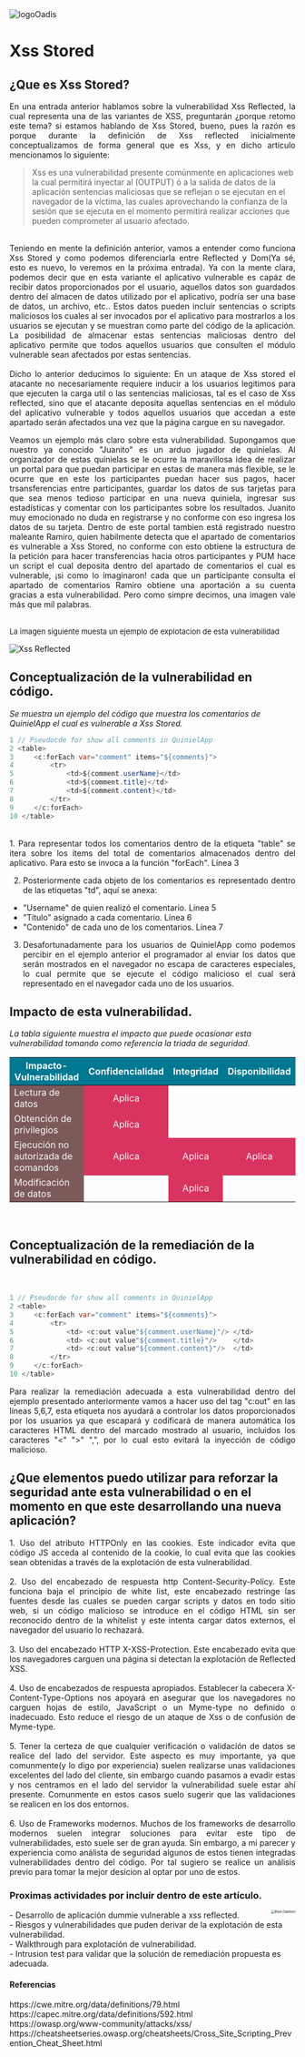 <img src="../../Recursos/Imagenes/logoOadis.png" align="center" alt="logoOadis" style="zoom:100%;" />

# Xss Stored                

## ¿Que es Xss Stored?

<div style="text-align: justify"> 
En una entrada anterior hablamos sobre la vulnerabilidad Xss Reflected, la cual representa una de las variantes de XSS, preguntarán ¿porque retomo este tema? si estamos hablando de Xss Stored, bueno, pues la razón es porque durante la definición de Xss reflected inicialmente conceptualizamos de forma general que es Xss, y en dicho articulo mencionamos lo siguiente:</div>

>Xss es una vulnerabilidad presente comúnmente en aplicaciones web la cual permitirá inyectar al (OUTPUT) ó a la salida de datos de la aplicación sentencias maliciosas que se reflejan o se ejecutan en el navegador de la víctima, las cuales aprovechando la confianza de la sesión que se ejecuta en el momento permitirá realizar acciones que pueden comprometer al usuario afectado.

<br>

<div style="text-align: justify"> 
Teniendo en mente la definición anterior, vamos a entender como funciona Xss Stored y como podemos diferenciarla entre Reflected y Dom(Ya sé, esto es nuevo, lo veremos en la próxima entrada).
Ya con la mente clara, podemos decir que en esta variante el aplicativo vulnerable es capáz de recibir datos proporcionados por el usuario, aquellos datos son guardados dentro del almacen de datos utilizado por el aplicativo, podría ser una base de datos, un archivo, etc.. Estos datos pueden incluir sentencias o scripts maliciosos los cuales al ser invocados por el aplicativo para mostrarlos a los usuarios se ejecutan y se muestran como parte del código de la aplicación. La posibilidad de almacenar estas sentencias maliciosas dentro del aplicativo permite que todos aquellos usuarios que consulten el módulo vulnerable sean afectados por estas sentencias.</div>

<br>

<div style="text-align: justify"> 
Dicho lo anterior deducimos lo siguiente:
En un ataque de Xss stored el atacante no necesariamente requiere inducir a los usuarios legitimos para que ejecuten la carga util o las sentencias maliciosas, tal es el caso de Xss reflected, sino que el atacante deposita aquellas sentencias en el módulo del aplicativo vulnerable y todos aquellos usuarios que accedan a este apartado serán afectados una vez que la página cargue en su navegador.

Veamos un ejemplo más claro sobre esta vulnerabilidad. 
Supongamos que nuestro ya conocido "Juanito" es un arduo jugador de quinielas. Al organizador de estas quinielas se le ocurre la maravillosa idea de realizar un portal para que puedan participar en estas de manera más flexible, se le ocurre que en este los participantes puedan hacer sus pagos, hacer trsansferencias entre participantes, guardar los datos de sus tarjetas para que sea menos tedioso participar en una nueva quiniela, ingresar sus estadísticas y comentar con los participantes sobre los resultados. Juanito muy emocionado no duda en registrarse y no conforme con eso ingresa los datos de su tarjeta. Dentro de este portal tambien está registrado nuestro maleante Ramiro, quien habilmente detecta que el apartado de comentarios es vulnerable a Xss Stored, no conforme con esto obtiene la estructura de la petición para hacer transferencias hacia otros participantes y PUM hace un script el cual deposita dentro del apartado de comentarios el cual es vulnerable, ¡si como lo imaginaron! cada que un participante consulta el apartado de comentarios Ramiro obtiene una aportación a su cuenta gracias a esta vulnerabilidad.
Pero como simpre decimos, una imagen vale más que mil palabras.</div>

<br>
<font size="2">La imagen siguiente muesta un ejemplo de explotacion de esta vulnerabilidad</font> 

![Xss Reflected](../../Recursos/Imagenes/xssStored.png)

## Conceptualización de la vulnerabilidad en código.

*Se muestra un ejemplo del código que muestra los comentarios de QuinielApp el cual es vulnerable a Xss Stored.*

```java
1 // Pseudocde for show all comments in QuinielApp
2 <table>
3     <c:forEach var="comment" items="${comments}">
4         <tr>
5             <td>${comment.userName}</td>
6             <td>${comment.title}</td>
7             <td>${comment.content}</td>
8         </tr>
9     </c:forEach>
10 </table>
```

<br>
<div style="text-align: justify"> 
1. Para representar todos los comentarios dentro de la etiqueta "table" se itera sobre los items del total de comentarios almacenados dentro del aplicativo. Para esto se invoca a la función "forEach". Línea 3

2. Posteriormente cada objeto de los comentarios es representado dentro de las etiquetas "td", aquí se anexa: 
- "Username" de quien realizó el comentario. Línea 5 
- "Título" asignado a cada comentario. Línea 6  
- "Contenido" de cada uno de los comentarios. Línea 7

3. Desafortunadamente para los usuarios de QuinielApp como podemos percibir en el ejemplo anterior el programador al enviar los datos que serán mostrados en el navegador no escapa de caracteres especiales, lo cual permite que se ejecute el código malicioso el cual será representado en el navegador cada uno de los usuarios.</div>


## Impacto de esta vulnerabilidad.

*La tabla siguiente muestra el impacto que puede ocasionar esta vulnerabilidad tomando como referencia la triada de seguridad.*

<table style="text-align:center; float:center;">
<thead>
<tr>
  <th bgcolor="007892" style="color:#f7f7f7;">Impacto-Vulnerabilidad</th>
  <th bgcolor="007892" style="color:#f7f7f7;">Confidencialidad</th>
  <th bgcolor="007892" style="color:#f7f7f7;">Integridad</th>
  <th bgcolor="007892" style="color:#f7f7f7;">Disponibilidad</th>
</tr>
</thead>
<tbody>
<tr>
  <td bgcolor="7d5a5a" style="color:#f7f7f7;" align="left">Lectura de datos</td>
  <td bgcolor="d8345f" style="color:#f7f7f7;">Aplica</td>
  <td></td>
  <td></td>
</tr>
<tr>
  <td bgcolor="7d5a5a" style="color:#f7f7f7;" align="left">Obtención de privilegios</td>
  <td bgcolor="d8345f" style="color:#f7f7f7;">Aplica</td>
  <td></td>
  <td></td>
</tr>
<tr>
  <td bgcolor="7d5a5a" style="color:#f7f7f7;" align="left">Ejecución no autorizada de comandos</td>
  <td bgcolor="d8345f" style="color:#f7f7f7;">Aplica</td>
  <td bgcolor="d8345f" style="color:#f7f7f7;">Aplica</td>
  <td bgcolor="d8345f" style="color:#f7f7f7;">Aplica</td>
</tr>
<tr>
  <td bgcolor="7d5a5a" style="color:#f7f7f7;" align="left">Modificación de datos</td>
  <td></td>
  <td bgcolor="d8345f" style="color:#f7f7f7;">Aplica</td>
  <td></td>
</tr>
</tbody>
</table>

<br>

## Conceptualización de la remediación de la vulnerabilidad en código.

<br>

```java
1 // Pseudocde for show all comments in QuinielApp
2 <table>
3     <c:forEach var="comment" items="${comments}">
4         <tr>
5             <td> <c:out value"${comment.userName}"/> </td>
6             <td> <c:out value"${comment.title}"/>    </td>
7             <td> <c:out value"${comment.content}"/>  </td>
8         </tr>
9     </c:forEach>
10 </table>
```
<div style="text-align: justify"> 
Para realizar la remediación adecuada a esta vulnerabilidad dentro del ejemplo presentado anteriormente vamos a hacer uso del tag "c:out" en las líneas 5,6,7, esta etiqueta nos ayudará a controlar los datos proporcionados por los usuarios ya que escapará y codificará de manera automática los caracteres HTML dentro del marcado mostrado al usuario, incluidos los caracteres "<" ">" ",", por lo cual esto evitará la inyección de código malicioso. 
</div>

## ¿Que elementos puedo utilizar para reforzar la seguridad ante esta vulnerabilidad o en el momento en que este desarrollando una nueva aplicación?

<div style="text-align: justify"> 
1. Uso del atributo HTTPOnly en las cookies.
   Este indicador evita que código JS acceda al contenido de la cookie, lo cual evita que las cookies sean obtenidas a través de la explotación de esta vulnerabilidad.
<br>
<br>
2. Uso del encabezado de respuesta http Content-Security-Policy. 
   Este funciona baja el principio de white list, este encabezado restringe las fuentes desde las cuales se pueden cargar scripts y datos en todo sitio web, si un código malicioso se introduce en el código HTML sin ser reconocido dentro de la whitelist y este intenta cargar datos externos, el navegador del usuario lo rechazará.
<br>
<br>
3. Uso del encabezado HTTP X-XSS-Protection.
   Este encabezado evita que los navegadores carguen una página si detectan la explotación de Reflected XSS.
<br>
<br>
4. Uso de encabezados de respuesta apropiados. 
   Establecer la cabecera X-Content-Type-Options nos apoyará en asegurar que los navegadores  no carguen hojas de estilo, JavaScript o un Myme-type no definido o inadecuado. Esto reduce el riesgo de un ataque de Xss o de confusión de Myme-type.
<br>
<br>
5. Tener la certeza de que cualquier verificación o validación de datos se realice del lado del servidor.
   Este aspecto es muy importante, ya que comunmente(y lo digo por experiencia) suelen realizarse unas validaciones excelentes del lado del cliente, sin embargo cuando pasamos a evadir estas y nos centramos en el lado del servidor la vulnerabilidad suele estar ahí presente. Comunmente en estos casos suelo sugerir que  las validaciones se realicen en los dos entornos.
<br>
<br>
6. Uso de Frameworks modernos.
   Muchos de los frameworks de desarrollo modernos suelen integrar soluciones para evitar este tipo de vulnerabilidades, esto suele ser de gran ayuda. Sin embargo, a mi parecer y experiencia como análista de seguridad algunos de estos tienen integradas vulnerabilidades dentro del código. Por tal sugiero se realice un análisis previo para tomar la mejor desicion al optar por uno de estos.
</div>

### Proximas actividades por incluír dentro de este artículo.

<div>
<img src="../../Recursos/Imagenes/bluewritte.png" align="right" alt="Blue-Daemon" style="zoom:40%;" />
<p>
- Desarrollo de aplicación dummie vulnerable a xss reflected.
<br>
- Riesgos y vulnerabilidades que puden derivar de la explotación de esta vulnerabilidad.
<br>
- Walkthrough para explotación de vulnerabilidad.
<br>
- Intrusion test para validar que la solución de remediación propuesta es adecuada.
</p>
<h4>Referencias</h4>
<p>
https://cwe.mitre.org/data/definitions/79.html<br>
https://capec.mitre.org/data/definitions/592.html<br>
https://owasp.org/www-community/attacks/xss/<br>
https://cheatsheetseries.owasp.org/cheatsheets/Cross_Site_Scripting_Prevention_Cheat_Sheet.html<br>
</p>
</div>

